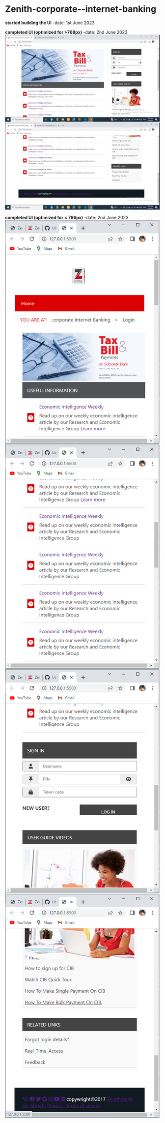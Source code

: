 # Zenith-corporate--internet-banking

**started building the UI**
-date: 1st June 2023

**completed UI (optimized for >768px)**
-date: 2nd June 2023
![](./img/laptopview-top.png)
![](./img/laptopview-bottom.png)

**completed UI (optimized for < 786px)**
-date: 2nd June 2023
![](./img/mobileview-1.png)
![](./img/mobileview-2.png)
![](./img/mobileview-3.png)
![](./img/mobileview-4.png)